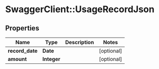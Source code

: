 # SwaggerClient::UsageRecordJson

## Properties
Name | Type | Description | Notes
------------ | ------------- | ------------- | -------------
**record_date** | **Date** |  | [optional] 
**amount** | **Integer** |  | [optional] 


